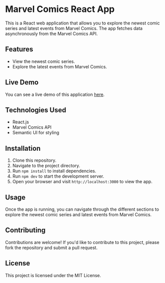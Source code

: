 # Marvel Comics React App

This is a React web application that allows you to explore the newest comic series and latest events from Marvel Comics. The app fetches data asynchronously from the Marvel Comics API.

## Features

- View the newest comic series.
- Explore the latest events from Marvel Comics.

## Live Demo

You can see a live demo of this application [here](https://magenta-kulfi-898887.netlify.app/).

## Technologies Used

- React.js
- Marvel Comics API
- Semantic UI for styling

## Installation

1. Clone this repository.
2. Navigate to the project directory.
3. Run `npm install` to install dependencies.
4. Run `npm dev` to start the development server.
5. Open your browser and visit `http://localhost:3000` to view the app.

## Usage

Once the app is running, you can navigate through the different sections to explore the newest comic series and latest events from Marvel Comics.

## Contributing

Contributions are welcome! If you'd like to contribute to this project, please fork the repository and submit a pull request.

## License

This project is licensed under the MIT License.